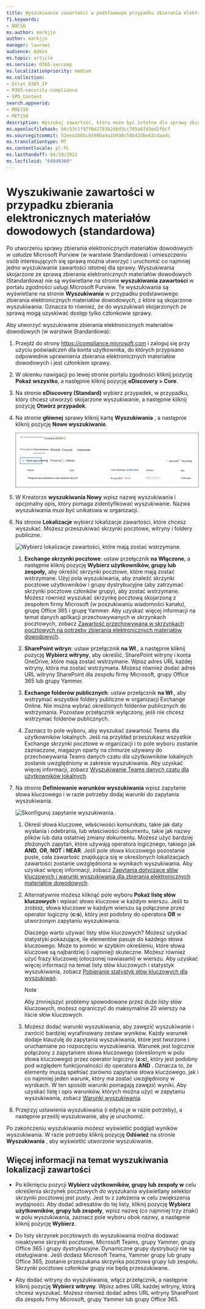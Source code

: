 ```yaml
---
title: Wyszukiwanie zawartości w podstawowym przypadku zbierania elektronicznych materiałów dowodowych
f1.keywords:
- NOCSH
ms.author: markjjo
author: markjjo
manager: laurawi
audience: Admin
ms.topic: article
ms.service: O365-seccomp
ms.localizationpriority: medium
ms.collection:
- Strat_O365_IP
- M365-security-compliance
- SPO_Content
search.appverid:
- MOE150
- MET150
description: Wyszukaj zawartość, która może być istotna dla sprawy zbierania elektronicznych materiałów dowodowych (standardowa).
ms.openlocfilehash: b6c53c1f87f0d2783b2d6d3cc765a8fd3ed2f6cf
ms.sourcegitcommit: 52eea2b65c0598ba4a1b930c58b42dbe62cdaadc
ms.translationtype: MT
ms.contentlocale: pl-PL
ms.lasthandoff: 04/19/2022
ms.locfileid: "64949360"
---
```

# <a name="search-for-content-in-a-ediscovery-standard-case"></a>Wyszukiwanie zawartości w przypadku zbierania elektronicznych materiałów dowodowych (standardowa)

Po utworzeniu sprawy zbierania elektronicznych materiałów dowodowych w usłudze Microsoft Purview (w warstwie Standardowa) i umieszczeniu osób interesujących się sprawą można utworzyć i uruchomić co najmniej jedno wyszukiwanie zawartości istotnej dla sprawy. Wyszukiwania skojarzone ze sprawą zbierania elektronicznych materiałów dowodowych (Standardowa) nie są wyświetlane na stronie **wyszukiwania zawartości** w portalu zgodności usługi Microsoft Purview. Te wyszukiwania są wyświetlane na stronie **Wyszukiwania** w przypadku podstawowego zbierania elektronicznych materiałów dowodowych, z które są skojarzone wyszukiwania. Oznacza to również, że do wyszukiwań skojarzonych ze sprawą mogą uzyskiwać dostęp tylko członkowie sprawy.

Aby utworzyć wyszukiwanie zbierania elektronicznych materiałów dowodowych (w warstwie Standardowa):
  
1. Przejdź do strony <https://compliance.microsoft.com> i zaloguj się przy użyciu poświadczeń dla konta użytkownika, do których przypisano odpowiednie uprawnienia zbierania elektronicznych materiałów dowodowych i jest członkiem sprawy.

2. W okienku nawigacji po lewej stronie portalu zgodności kliknij pozycję **Pokaż wszystko**, a następnie kliknij pozycję **eDiscovery > Core**.

3. Na stronie **eDiscovery (Standard)** wybierz przypadek, w przypadku, który chcesz utworzyć skojarzone wyszukiwanie, a następnie kliknij pozycję **Otwórz przypadek**.

4. Na stronie **głównej** sprawy kliknij kartę **Wyszukiwania** , a następnie kliknij pozycję **Nowe wyszukiwanie**.

   ![Kliknij pozycję Nowe wyszukiwanie, aby utworzyć wyszukiwanie zbierania elektronicznych materiałów dowodowych (Standardowa).](../media/CoreeDiscoverySearch1.png)

5. W Kreatorze **wyszukiwania Nowy** wpisz nazwę wyszukiwania i opcjonalny opis, który pomaga zidentyfikować wyszukiwanie. Nazwa wyszukiwania musi być unikatowa w organizacji.

6. Na stronie **Lokalizacje** wybierz lokalizacje zawartości, które chcesz wyszukać. Możesz przeszukiwać skrzynki pocztowe, witryny i foldery publiczne.

    ![Wybierz lokalizacje zawartości, które mają zostać wstrzymane.](../media/ContentSearchLocations.png)
  
   1. **Exchange skrzynki pocztowe**: ustaw przełącznik **na Włączone**, a następnie kliknij pozycję **Wybierz użytkowników, grupy lub zespoły,** aby określić skrzynki pocztowe, które mają zostać wstrzymane. Użyj pola wyszukiwania, aby znaleźć skrzynki pocztowe użytkowników i grupy dystrybucyjne (aby zatrzymać skrzynki pocztowe członków grupy), aby zostać wstrzymane. Możesz również wyszukać skrzynkę pocztową skojarzoną z zespołem firmy Microsoft (w poszukiwaniu wiadomości kanału), grupę Office 365 i grupę Yammer. Aby uzyskać więcej informacji na temat danych aplikacji przechowywanych w skrzynkach pocztowych, zobacz [Zawartość przechowywana w skrzynkach pocztowych na potrzeby zbierania elektronicznych materiałów dowodowych](what-is-stored-in-exo-mailbox.md).

   2. **SharePoint witryn**: ustaw przełącznik **na Wł**., a następnie kliknij pozycję **Wybierz witryny**, aby określić, SharePoint witryny i konta OneDrive, które mają zostać wstrzymane. Wpisz adres URL każdej witryny, która ma zostać wstrzymana. Możesz również dodać adres URL witryny SharePoint dla zespołu firmy Microsoft, grupy Office 365 lub grupy Yammer.
  
   3. **Exchange folderów publicznych**: ustaw przełącznik **na Wł**., aby wstrzymać wszystkie foldery publiczne w organizacji Exchange Online. Nie można wybrać określonych folderów publicznych do wstrzymania. Pozostaw przełącznik wyłączony, jeśli nie chcesz wstrzymać folderów publicznych.
  
   4. Zaznacz to pole wyboru, aby wyszukać zawartość Teams dla użytkowników lokalnych. Jeśli na przykład przeszukasz wszystkie Exchange skrzynki pocztowe w organizacji i to pole wyboru zostanie zaznaczone, magazyn oparty na chmurze używany do przechowywania Teams danych czatu dla użytkowników lokalnych zostanie uwzględniony w zakresie wyszukiwania. Aby uzyskać więcej informacji, zobacz [Wyszukiwanie Teams danych czatu dla użytkowników lokalnych](search-cloud-based-mailboxes-for-on-premises-users.md).

7. Na stronie **Definiowanie warunków wyszukiwania** wpisz zapytanie słowa kluczowego i w razie potrzeby dodaj warunki do zapytania wyszukiwania.

   ![Skonfiguruj zapytanie wyszukiwania.](../media/ContentSearchQuery.png)

   1. Określ słowa kluczowe, właściwości komunikatu, takie jak daty wysłania i odebrania, lub właściwości dokumentu, takie jak nazwy plików lub data ostatniej zmiany dokumentu. Możesz użyć bardziej złożonych zapytań, które używają operatora logicznego, takiego jak **AND**, **OR**, **NOT** i **NEAR**. Jeśli pole słowa kluczowego pozostanie puste, cała zawartość znajdująca się w określonych lokalizacjach zawartości zostanie uwzględniona w wynikach wyszukiwania. Aby uzyskać więcej informacji, zobacz [Zapytania dotyczące słów kluczowych i warunki wyszukiwania dla zbierania elektronicznych materiałów dowodowych](keyword-queries-and-search-conditions.md).

   2. Alternatywnie możesz kliknąć pole wyboru **Pokaż listę słów kluczowych** i wpisać słowo kluczowe w każdym wierszu. Jeśli to zrobisz, słowa kluczowe w każdym wierszu są połączone przez operator logiczny (**c:s**), który jest podobny do operatora **OR** w utworzonym zapytaniu wyszukiwania.

      Dlaczego warto używać listy słów kluczowych? Możesz uzyskać statystyki pokazujące, ile elementów pasuje do każdego słowa kluczowego. Może to pomóc w szybkim określeniu, które słowa kluczowe są najbardziej (i najmniej) skuteczne. Możesz również użyć frazy kluczowej (otoczonej nawiasami) w wierszu. Aby uzyskać więcej informacji na temat listy słów kluczowych i statystyk wyszukiwania, zobacz [Pobieranie statystyk słów kluczowych dla wyszukiwań](view-keyword-statistics-for-content-search.md#get-keyword-statistics-for-searches).

      > [!NOTE]
      > Aby zmniejszyć problemy spowodowane przez duże listy słów kluczowych, możesz ograniczyć do maksymalnie 20 wierszy na liście słów kluczowych.

   3. Możesz dodać warunki wyszukiwania, aby zawęzić wyszukiwanie i zwrócić bardziej wyrafinowany zestaw wyników. Każdy warunek dodaje klauzulę do zapytania wyszukiwania, które jest tworzone i uruchamiane po rozpoczęciu wyszukiwania. Warunek jest logicznie połączony z zapytaniem słowa kluczowego (określonym w polu słowa kluczowego) przez operator logiczny (**c:c**), który jest podobny pod względem funkcjonalności do operatora **AND** . Oznacza to, że elementy muszą spełniać zarówno zapytanie słowa kluczowego, jak i co najmniej jeden warunk, który ma zostać uwzględniony w wynikach. W ten sposób warunki pomagają zawęzić wyniki. Aby uzyskać listę i opis warunków, których można użyć w zapytaniu wyszukiwania, zobacz [Warunki wyszukiwania](keyword-queries-and-search-conditions.md#search-conditions).

8. Przejrzyj ustawienia wyszukiwania (i edytuj je w razie potrzeby), a następnie prześlij wyszukiwanie, aby je uruchomić.

Po zakończeniu wyszukiwania możesz wyświetlić podgląd wyników wyszukiwania. W razie potrzeby kliknij pozycję **Odśwież** na stronie **Wyszukiwania** , aby wyświetlić utworzone wyszukiwanie.

## <a name="more-information-about-searching-content-locations"></a>Więcej informacji na temat wyszukiwania lokalizacji zawartości

- Po kliknięciu pozycji **Wybierz użytkowników, grupy lub zespoły w** celu określenia skrzynek pocztowych do wyszukania wyświetlany selektor skrzynki pocztowej jest pusty. Jest to z założenia w celu zwiększenia wydajności. Aby dodać adresatów do tej listy, kliknij pozycję **Wybierz użytkowników, grupy lub zespoły**, wpisz nazwę (co najmniej trzy znaki) w polu wyszukiwania, zaznacz pole wyboru obok nazwy, a następnie kliknij pozycję **Wybierz**.

- Do listy skrzynek pocztowych do wyszukiwania można dodawać nieaktywne skrzynki pocztowe, Microsoft Teams, grupy Yammer, grupy Office 365 i grupy dystrybucyjne. Dynamiczne grupy dystrybucji nie są obsługiwane. Jeśli dodasz Microsoft Teams, Yammer grupy lub grupy Office 365, zostanie przeszukana skrzynka pocztowa grupy lub zespołu. Skrzynki pocztowe członków grupy nie będą przeszukiwane.

- Aby dodać witryny do wyszukiwania, włącz przełącznik, a następnie kliknij pozycję **Wybierz witryny**. Wpisz adres URL każdej witryny, którą chcesz wyszukać. Możesz również dodać adres URL witryny SharePoint dla zespołu firmy Microsoft, grupy Yammer lub grupy Office 365.
